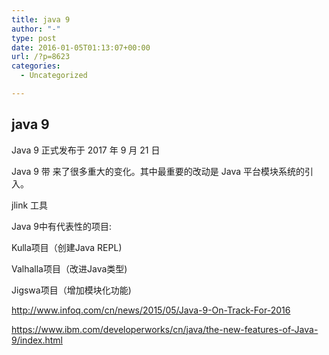 ```yaml
---
title: java 9
author: "-"
type: post
date: 2016-01-05T01:13:07+00:00
url: /?p=8623
categories:
  - Uncategorized

---
```

## java 9
Java 9 正式发布于 2017 年 9 月 21 日
  
Java 9 带 来了很多重大的变化。其中最重要的改动是 Java 平台模块系统的引入。
  
jlink 工具
  
Java 9中有代表性的项目: 

Kulla项目（创建Java REPL) 

Valhalla项目（改进Java类型) 

Jigswa项目（增加模块化功能) 

http://www.infoq.com/cn/news/2015/05/Java-9-On-Track-For-2016
  
https://www.ibm.com/developerworks/cn/java/the-new-features-of-Java-9/index.html
